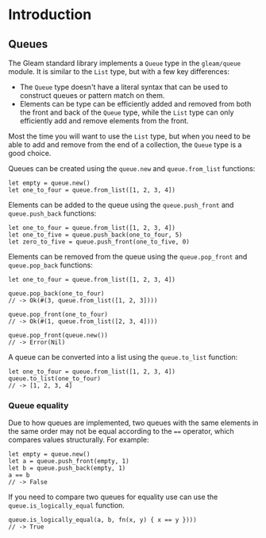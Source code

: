 # Introduction

## Queues

The Gleam standard library implements a `Queue` type in the `gleam/queue` module. It is similar to the `List` type, but with a few key differences:

- The `Queue` type doesn't have a literal syntax that can be used to construct queues or pattern match on them.
- Elements can be type can be efficiently added and removed from both the front and back of the `Queue` type, while the `List` type can only efficiently add and remove elements from the front.

Most the time you will want to use the `List` type, but when you need to be able to add and remove from the end of a collection, the `Queue` type is a good choice.

Queues can be created using the `queue.new` and `queue.from_list` functions:

```gleam
let empty = queue.new()
let one_to_four = queue.from_list([1, 2, 3, 4])
```

Elements can be added to the queue using the `queue.push_front` and `queue.push_back` functions:

```gleam
let one_to_four = queue.from_list([1, 2, 3, 4])
let one_to_five = queue.push_back(one_to_four, 5)
let zero_to_five = queue.push_front(one_to_five, 0)
```

Elements can be removed from the queue using the `queue.pop_front` and `queue.pop_back` functions:

```gleam
let one_to_four = queue.from_list([1, 2, 3, 4])

queue.pop_back(one_to_four)
// -> Ok(#(3, queue.from_list([1, 2, 3])))

queue.pop_front(one_to_four)
// -> Ok(#(1, queue.from_list([2, 3, 4])))

queue.pop_front(queue.new())
// -> Error(Nil)
```

A queue can be converted into a list using the `queue.to_list` function:

```gleam
let one_to_four = queue.from_list([1, 2, 3, 4])
queue.to_list(one_to_four)
// -> [1, 2, 3, 4]
```

### Queue equality

Due to how queues are implemented, two queues with the same elements in the same order may not be equal according to the `==` operator, which compares values structurally. For example:

```gleam
let empty = queue.new()
let a = queue.push_front(empty, 1)
let b = queue.push_back(empty, 1)
a == b
// -> False
```

If you need to compare two queues for equality use can use the `queue.is_logically_equal` function.

```gleam
queue.is_logically_equal(a, b, fn(x, y) { x == y })))
// -> True
```
